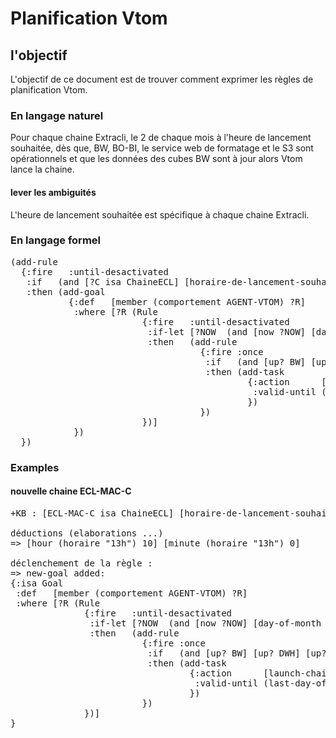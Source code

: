 # Planification Vtom

## l'objectif

L'objectif de ce document est de trouver comment exprimer les règles de planification Vtom.

### En langage naturel
Pour chaque chaine Extracli, le 2 de chaque mois à l'heure de lancement souhaitée,
dès que, BW, BO-BI, le service web de formatage et le S3 sont opérationnels et que les données des cubes BW sont à jour
alors Vtom lance la chaine.

#### lever les ambiguités
L'heure de lancement souhaitée est spécifique à chaque chaine Extracli.

### En langage formel
<pre>
(add-rule
  {:fire   :until-desactivated
   :if   (and [?C isa ChaineECL] [horaire-de-lancement-souhaité ?C ?HO] [hour ?HO ?H] [minute ?HO ?M])
   :then (add-goal
           {:def   [member (comportement AGENT-VTOM) ?R]
            :where [?R (Rule
                         {:fire   :until-desactivated
                          :if-let [?NOW  (and [now ?NOW] [day-of-month ?NOW 2] [hour ?NOW ?H] [minute ?NOW ?M])]
                          :then   (add-rule
                                    {:fire :once
                                     :if   (and [up? BW] [up? DWH] [up? WS] [up? S3] [data-BW-ok?])
                                     :then (add-task
                                             {:action      [launch-chaineVtom ?C]
                                              :valid-until (last-day-of-month ?NOW)
                                             })
                                    })
                         })]
            })
  })
</pre>

### Examples

#### nouvelle chaine ECL-MAC-C
<pre>
+KB : [ECL-MAC-C isa ChaineECL] [horaire-de-lancement-souhaité ECL-MAC-C (horaire "13h")]

déductions (elaborations ...)
=> [hour (horaire "13h") 10] [minute (horaire "13h") 0]

déclenchement de la règle :
=> new-goal added:
{:isa Goal
 :def   [member (comportement AGENT-VTOM) ?R]
 :where [?R (Rule
              {:fire   :until-desactivated
               :if-let [?NOW  (and [now ?NOW] [day-of-month ?NOW 2] [hour ?NOW 10] [minute ?NOW 0])]
               :then   (add-rule
                         {:fire :once
                          :if   (and [up? BW] [up? DWH] [up? WS] [up? S3] [data-BW-ok?])
                          :then (add-task
                                  {:action      [launch-chaineVtom ECL-MAC-C]
                                   :valid-until (last-day-of-month ?NOW)
                                  })
                         })
              })]
}
</pre>























